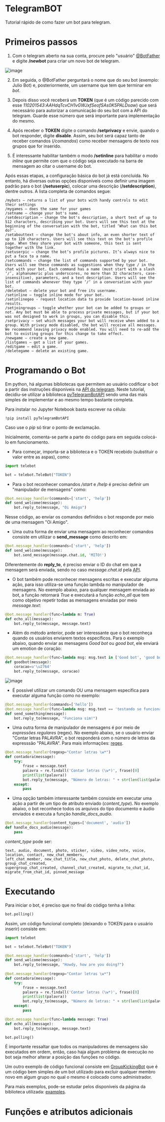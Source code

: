 # TelegramBOT
Tutorial rápido de como fazer um bot para telegram.

# Primeiros passos
1) Com o telegram aberto na sua conta, procure pelo "usuário" [@BotFather](https://core.telegram.org/bots#6-botfather) e digite **/newbot** para criar um novo bot de telegram.

![image](https://user-images.githubusercontent.com/56649205/77024513-80b63d00-696d-11ea-815a-67634e1a49df.png) 

2) Em seguida, o @BotFather perguntará o nome que do seu bot (exemplo: Julio Bot) e, posteriormente, um username que tem que terminar em *bot*. 

3) Depois disso você receberá um **TOKEN** (que é um código parecido com esse *110201543:AAHdqTcvCH1vGWJxfSeofSAs0K5PALDsaw*) que será necessário para autorizar a comunicação do seu bot com a API do telegram. Guarde esse número que será importante para implementação do mesmo. 

4) Após receber o **TOKEN** digite o comando **/setprivacy** e envie, quando o bot responder, digite **disable**. Assim, seu bot será capaz tanto de receber comandos (*/comandos*) como receber mensagens de texto nos grupos que for inserido. 

5) É interessante habilitar também o modo **/setinline** para habilitar o modo *inline* que permite com que o código seja executado na barra de mensagem ao citar o username do bot. 

Após essas etapas, a configuração básica do bot já está concluída. No entanto, há diversas outras opções disponíveis como definir uma imagem padrão para o bot (**/setuserpic**), colocar uma descrição (**/setdescription**), dentre outros. A lista completa de comandos segue:

```
/mybots — returns a list of your bots with handy controls to edit their settings
/mygames — does the same for your games
/setname – change your bot's name.
/setdescription — change the bot's description, a short text of up to 512 characters, describing your bot. Users will see this text at the beginning of the conversation with the bot, titled ‘What can this bot do?’.
/setabouttext — change the bot's about info, an even shorter text of up to 120 characters. Users will see this text on the bot's profile page. When they share your bot with someone, this text is sent together with the link.
/setuserpic — change the bot‘s profile pictures. It’s always nice to put a face to a name.
/setcommands — change the list of commands supported by your bot. Users will see these commands as suggestions when they type / in the chat with your bot. Each command has a name (must start with a slash ‘/’, alphanumeric plus underscores, no more than 32 characters, case-insensitive), parameters, and a text description. Users will see the list of commands whenever they type ‘/’ in a conversation with your bot.
/deletebot — delete your bot and free its username.
/setinline — toggle inline mode for your bot.
/setinlinegeo - request location data to provide location-based inline results.
/setjoingroups — toggle whether your bot can be added to groups or not. Any bot must be able to process private messages, but if your bot was not designed to work in groups, you can disable this.
/setprivacy — set which messages your bot will receive when added to a group. With privacy mode disabled, the bot will receive all messages. We recommend leaving privacy mode enabled. You will need to re-add the bot to existing groups for this change to take effect.
/newgame — create a new game.
/listgames — get a list of your games.
/editgame — edit a game.
/deletegame — delete an existing game.
```

# Programando o Bot
Em python, há algumas bibliotecas que permitem ao usuário codificar o bot a partir das instruções disponíveis na [API do telegram](https://core.telegram.org/bots/api). Neste tutorial, decidiu-se utilizar a biblioteca [pyTelegramBotAPI](https://github.com/eternnoir/pyTelegramBotAPI) sendo uma das mais simples de implementar e ao mesmo tempo bastante completa. 

Para instalar no Jupyter Notebook basta escrever na célula:
```
!pip install pyTelegramBotAPI
```
Caso use o *pip* só tirar o ponto de exclamação. 

Inicialmente, comenta-se parte a parte do código para em seguida colocá-lo em funcionamento. 

- Para começar, importa-se a biblioteca e o TOKEN recebido (substituir o valor entre as aspas), como:

```Python
import telebot

bot = telebot.TeleBot("TOKEN")
```

- Para o bot reconhecer comandos */start* e */help* é preciso definir um "manipulador de mensagens" como:

```Python
@bot.message_handler(commands=['start', 'help'])
def send_welcome(message):
	bot.reply_to(message, "Oi Amigo")
```

Nesse código, ao enviar os comandos definidos o bot responde por meio de uma mensagem "Oi Amigo". 

- Uma outra forma de enviar uma mensagem ao reconhecer comandos consiste em utilizar o **send_message** como descrito em:

```Python
@bot.message_handler(commands=['start', 'help'])
def send_welcome(message):
	bot.send_message(message.chat.id, 'MITO!')
```
Diferentemente do **reply_to**, é preciso enviar o ID do chat em que a mensagem será enviada, sendo no caso *message.chat.id* pela [API](https://core.telegram.org/bots/api).

- O bot também pode reconhecer mensagens escritas e executar alguma ação, para isso utiliza-se uma função lambda no manipulador de mensagens. No exemplo abaixo, para qualquer mensagem enviada ao bot, a função retornará *True* e executará a função *echo_all* que tem como objetivo repetir todas as mensagens enviadas por meio *message.text*:

```Python
@bot.message_handler(func=lambda m: True)
def echo_all(message):
	bot.reply_to(message, message.text)
```
- Além do método anterior, pode ser interessante que o bot reconheça quando os usuários enviarem textos específicos. Para o exemplo abaixo, quando enviar as mensagens *Good bot* ou *good bot*, ele enviará um emotion de coração:

```Python
@bot.message_handler(func=lambda msg: msg.text in ['Good bot', 'good bot'])
def goodbot(message):
    coracao=u'\u2764'
    bot.reply_to(message, coracao)
```

![image](https://user-images.githubusercontent.com/56649205/77130763-f71f7180-6a37-11ea-8f94-b8eb5a1680e4.png)

- É possível utilizar um comando OU uma mensagem específica para executar alguma função como no exemplo:

```Python
@bot.message_handler(commands=['hello'])
@bot.message_handler(func=lambda msg: msg.text == 'testando se funciona')
def send_something(message):
    bot.reply_to(message, "Funciona sim!")
```

- Uma outra forma de manipulador de mensagens é por meio de *expressões regulares* (regex). No exemplo abaixo, se o usuário enviar "Contar letras PALAVRA", o bot responderá com o número de letras da expresssão "PALAVRA". Para mais informações: [regex](https://docs.python.org/3/library/re.html).

```Python
@bot.message_handler(regexp="Contar letras \w*")
def contadora(message):
    try:
        frase = message.text
        palavra = re.findall('Contar letras (\w*)', frase)[0]
        print(list(palavra))
        bot.reply_to(message, "Número de letras: " + str(len(list(palavra))))
    except:
        pass
```

- Uma opção também interessante também consiste em executar uma ação a partir de um tipo de atributo enviado (*content_type*). No exemplo abaixo, o bot reconhece todos os arquivos do tipo documento e áudio enviados e executa a função *handle_docs_audio*. 

```Python
@bot.message_handler(content_types=['document', 'audio'])
def handle_docs_audio(message):
    pass
```

*content_type* pode ser: 
```
text, audio, document, photo, sticker, video, video_note, voice, location, contact, new_chat_members, 
left_chat_member, new_chat_title, new_chat_photo, delete_chat_photo, group_chat_created, 
supergroup_chat_created, channel_chat_created, migrate_to_chat_id, migrate_from_chat_id, pinned_message
```

# Executando
Para iniciar o bot, é preciso que no final do código tenha a linha:

```Python
bot.polling()
```

Assim, um código funcional completo (deixando o TOKEN para o usuário inserir) consiste em:

```Python
import telebot

bot = telebot.TeleBot("TOKEN")

@bot.message_handler(commands=['start', 'help'])
def send_welcome(message):
	bot.reply_to(message, "Howdy, how are you doing?")
	
@bot.message_handler(regexp="Contar letras \w*")
def contadora(message):
    try:
        frase = message.text
        palavra = re.findall('Contar letras (\w*)', frase)[0]
        print(list(palavra))
        bot.reply_to(message, "Número de letras: " + str(len(list(palavra))))
    except:
        pass

@bot.message_handler(func=lambda message: True)
def echo_all(message):
	bot.reply_to(message, message.text)

bot.polling()
```
É importante ressaltar que todos os manipuladores de mensagens são executados em ordem, então, caso haja algum problema de execução no bot seja melhor alterar a posição das funções no código. 

Um outro exemplo de código funcional consiste em [GroupKickingBot](https://github.com/luiseduardobr1/TelegramBOT/blob/master/GroupKickingBot.py) que é um código bem simples de um bot utilizado para excluir qualquer membro novo em algum grupo no qual o mesmo é colocado como administrador. 

Para mais exemplos, pode-se estudar pelos disponíveis da página da biblioteca utilizada: [examples](https://github.com/eternnoir/pyTelegramBotAPI/tree/master/examples). 

# Funções e atributos adicionais
